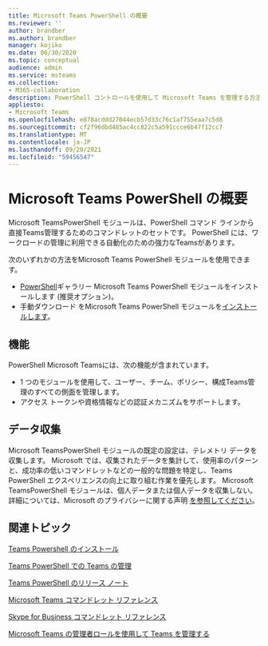 ```yaml
---
title: Microsoft Teams PowerShell の概要
ms.reviewer: ''
author: brandber
ms.author: brandber
manager: kojiko
ms.date: 06/30/2020
ms.topic: conceptual
audience: admin
ms.service: msteams
ms.collection:
- M365-collaboration
description: PowerShell コントロールを使用して Microsoft Teams を管理する方法について説明します。
appliesto:
- Microsoft Teams
ms.openlocfilehash: e878acddd27044ecb57d33c76c1af755eaa7c5d8
ms.sourcegitcommit: cf2f96dbd485ac4cc822c5a591ccce6b47f12cc7
ms.translationtype: MT
ms.contentlocale: ja-JP
ms.lasthandoff: 09/20/2021
ms.locfileid: "59456547"
---
```

# <a name="microsoft-teams-powershell-overview"></a>Microsoft Teams PowerShell の概要

Microsoft TeamsPowerShell モジュールは、PowerShell コマンド ラインから直接Teams管理するためのコマンドレットのセットです。 PowerShell には、ワークロードの管理に利用できる自動化のための強力なTeamsがあります。  

次のいずれかの方法をMicrosoft Teams PowerShell モジュールを使用できます。 

- [PowerShell](https://www.powershellgallery.com/packages/MicrosoftTeams)ギャラリー Microsoft Teams PowerShell モジュールをインストールします (推奨オプション)。 
- 手動ダウンロード をMicrosoft Teams PowerShell モジュールを[インストールします](https://www.powershellgallery.com/packages/MicrosoftTeams)。 


## <a name="features"></a>機能 

PowerShell Microsoft Teamsには、次の機能が含まれています。 

- 1 つのモジュールを使用して、ユーザー、チーム、ポリシー、構成Teams管理のすべての側面を管理します。  
- アクセス トークンや資格情報などの認証メカニズムをサポートします。 

##  <a name="data-collection"></a>データ収集 

Microsoft TeamsPowerShell モジュールの既定の設定は、テレメトリ データを収集します。 Microsoft では、収集されたデータを集計して、使用率のパターンと、成功率の低いコマンドレットなどの一般的な問題を特定し、Teams PowerShell エクスペリエンスの向上に取り組む作業を優先します。 Microsoft TeamsPowerShell モジュールは、個人データまたは個人データを収集しない。 詳細については、Microsoft のプライバシーに関する声明 [を参照してください](https://privacy.microsoft.com/privacystatement)。

## <a name="related-topics"></a>関連トピック

[Teams Powershell のインストール](teams-powershell-install.md)

[Teams PowerShell での Teams の管理](teams-powershell-managing-teams.md)

[Teams PowerShell のリリース ノート](teams-powershell-release-notes.md)

[Microsoft Teams コマンドレット リファレンス](/powershell/teams/?view=teams-ps)

[Skype for Business コマンドレット リファレンス](/powershell/skype/intro?view=skype-ps)

[Microsoft Teams の管理者ロールを使用して Teams を管理する](using-admin-roles.md)
